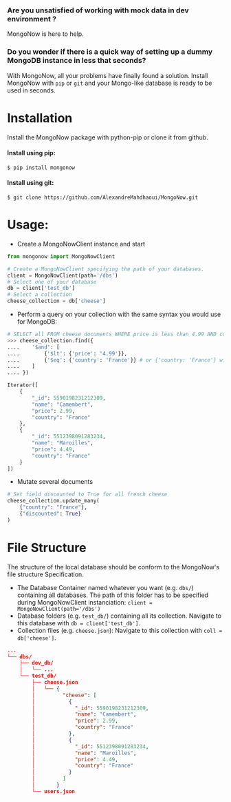 ### Are you unsatisfied of working with mock data in dev environment ?
MongoNow is here to help.
### Do you wonder if there is a quick way of setting up a dummy MongoDB instance in less that seconds?

With MongoNow, all your problems have finally found a solution. 
Install MongoNow with `pip` or `git` and your Mongo-like database
is ready to be used in seconds.

# Installation
Install the MongoNow package with python-pip or clone it from github.
#### Install using pip:
```shell
$ pip install mongonow
```

#### Install using git:
```shell
$ git clone https://github.com/AlexandreMahdhaoui/MongoNow.git
```

# Usage:

- Create a MongoNowClient instance and start 
```python
from mongonow import MongoNowClient

# Create a MongoNowClient specifying the path of your databases.
client = MongoNowClient(path='/dbs')
# Select one of your database
db = client['test_db']
# Select a collection
cheese_collection = db['cheese']
```
- Perform a query on your collection with the same syntax you would use 
for MongoDB:
```python
# SELECT all FROM cheese documents WHERE price is less than 4.99 AND country is France
>>> cheese_collection.find({
....    '$and': [
....        {'$lt': {'price': '4.99'}},
....        {'$eq': {'country': 'France'}} # or {'country: 'France'} without $eq
....    ]
.... })

Iterator([
    {
        "_id": 5590198231212309,
        "name": "Camembert",
        "price": 2.99,
        "country": "France"
    },    
    {
        "_id": 5512398091283234,
        "name": "Maroilles",
        "price": 4.49,
        "country": "France"
    }
])
```
- Mutate several documents
```python
# Set field discounted to True for all french cheese
cheese_collection.update_many(
    {"country": "France"},
    {"discounted": True}
)
```

# File Structure

The structure of the local database should be conform to the MongoNow's
file structure Specification.
- The Database Container  named whatever you want (e.g. `dbs/`) 
containing all databases.
The path of this folder has to be specified during MongoNowClient
instanciation: ``client = MongoNowClient(path='/dbs')``
- Database folders (e.g. `test_db/`) containing all its collection.
Navigate to this database with ``db = client['test_db']``.
- Collection files (e.g. ``cheese.json``): Navigate to this collection with `coll = db['cheese']`.


```json
...
└── dbs/
    ├── dev_db/
    │   └── ...
    └── test_db/
        ├── cheese.json
        │   └── {
        │         "cheese": [
        │           {
        │             "_id": 5590198231212309,
        │             "name": "Camembert",
        │             "price": 2.99,
        │             "country": "France"
        │           },
        │           {
        │             "_id": 5512398091283234,
        │             "name": "Maroilles",
        │             "price": 4.49,
        │             "country": "France"
        │           }
        │         ]
        │       }
        └── users.json
```